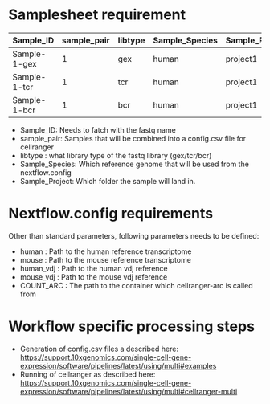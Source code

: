 # Samplesheet requirement

| Sample_ID     | sample_pair | libtype | Sample_Species | Sample_Project |
|---------------|-------------|---------|----------------|----------------|
| Sample-1-gex  | 1           | gex     | human          | project1       |
| Sample-1-tcr | 1           | tcr    | human          | project1       |
| Sample-1-bcr | 1           | bcr    | human          | project1       |

* Sample_ID: Needs to fatch with the fastq name
* sample_pair: Samples that will be combined into a config.csv file for cellranger
* libtype : what library type of the fastq library (gex/tcr/bcr)
* Sample_Species: Which reference genome that will be used from the nextflow.config
* Sample_Project: Which folder the sample will land in.

# Nextflow.config requirements
Other than standard parameters, following parameters needs to be defined:
* human : Path to the human reference transcriptome
* mouse : Path to the mouse reference transcriptome
* human_vdj : Path to the human vdj reference
* mouse_vdj : Path to the mouse vdj reference
* COUNT_ARC : The path to the container which cellranger-arc is called from

# Workflow specific processing steps
* Generation of config.csv files a described here: https://support.10xgenomics.com/single-cell-gene-expression/software/pipelines/latest/using/multi#examples
* Running of cellranger as described here: https://support.10xgenomics.com/single-cell-gene-expression/software/pipelines/latest/using/multi#cellranger-multi